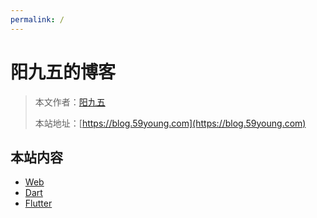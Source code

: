 ```yaml
---
permalink: /
---
```


# 阳九五的博客

> 本文作者：[阳九五](https://github.com/CN-YoungYang)
>
> 本站地址：[https://blog.59young.com](https://blog.59young.com)

## 本站内容

- [Web](/web)
- [Dart](/dart)
- [Flutter](/flutter)